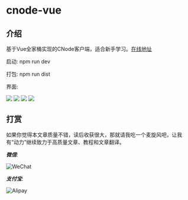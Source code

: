 # cnode-vue

## 介绍

基于Vue全家桶实现的CNode客户端，适合新手学习。[在线地址](http://oztss6cgq.bkt.clouddn.com/index.html#/)

启动: npm run dev

打包: npm run dist

界面:

![](http://oztss6cgq.bkt.clouddn.com/1.png)
![](http://oztss6cgq.bkt.clouddn.com/2.png)
![](http://oztss6cgq.bkt.clouddn.com/3.png)
![](http://oztss6cgq.bkt.clouddn.com/4.png)

## 打赏

  如果你觉得本文章质量不错，读后收获很大，那就请我吃一个麦旋风吧，让我有“动力”继续致力于高质量文章、教程和文章翻译。

  ***微信***:

  ![WeChat](http://omaqpbodr.bkt.clouddn.com/Wechat.jpeg?imageView2/3/w/200/h/200/q/75|imageslim)

  ***支付宝***:

  ![Alipay](http://omaqpbodr.bkt.clouddn.com/Alipay.jpeg?imageView2/3/w/200/h/200/q/75|imageslim)
